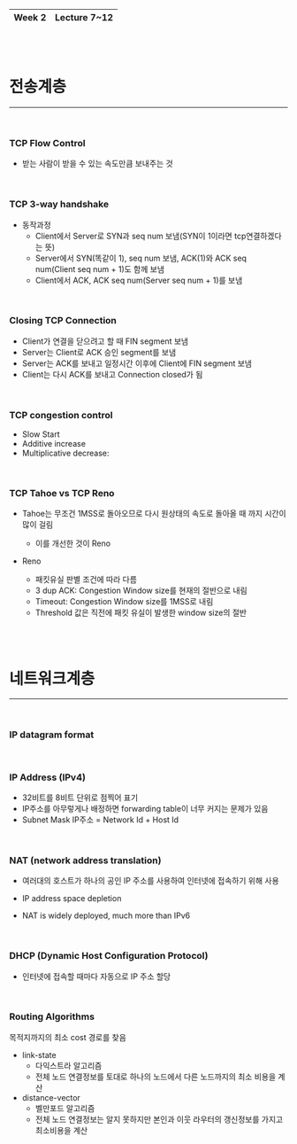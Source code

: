 | Week 2 | Lecture 7~12 |
| :----: | :----------: |

<br/>

<br/>

# 전송계층

---

<br/>

### TCP Flow Control

- 받는 사람이 받을 수 있는 속도만큼 보내주는 것

<br/>

### TCP 3-way handshake

- 동작과정
  - Client에서 Server로 SYN과 seq num 보냄(SYN이 1이라면 tcp연결하겠다는 뜻)
  - Server에서 SYN(똑같이 1), seq num 보냄, ACK(1)와 ACK seq num(Client seq num + 1)도 함께 보냄
  - Client에서 ACK, ACK seq num(Server seq num + 1)를 보냄

<br/>

### Closing TCP Connection

- Client가 연결을 닫으려고 할 때 FIN segment 보냄
- Server는 Client로 ACK 승인 segment를 보냄
- Server는 ACK를 보내고 일정시간 이후에 Client에 FIN segment 보냄
- Client는 다시 ACK를 보내고 Connection closed가 됨

<br/>

### TCP congestion control

- Slow Start
- Additive increase
- Multiplicative decrease:

<br/>

### TCP Tahoe vs TCP Reno

- Tahoe는 무조건 1MSS로 돌아오므로 다시 원상태의 속도로 돌아올 때 까지 시간이 많이 걸림
  - 이를 개선한 것이 Reno

- Reno
  - 패킷유실 판별 조건에 따라 다름
  - 3 dup ACK: Congestion Window size를 현재의 절반으로 내림
  - Timeout: Congestion Window size를 1MSS로 내림
  - Threshold 값은 직전에 패킷 유실이 발생한 window size의 절반


<br/>

<br/>

# 네트워크계층

---

<br/>

### IP datagram format

<br/>

### IP Address (IPv4)

- 32비트를 8비트 단위로 점찍어 표기
- IP주소를 아무렇게나 배정하면 forwarding table이 너무 커지는 문제가 있음
- Subnet Mask IP주소 = Network Id + Host Id

<br/>

### NAT (network address translation)

- 여러대의 호스트가 하나의 공인 IP 주소를 사용하여 인터넷에 접속하기 위해 사용

- IP address space depletion

- NAT is widely deployed, much more than IPv6

<br/>

### DHCP (Dynamic Host Configuration Protocol)

- 인터넷에 접속할 때마다 자동으로 IP 주소 할당

<br/>

### Routing Algorithms

목적지까지의 최소 cost 경로를 찾음

- link-state
  - 다익스트라 알고리즘
  - 전체 노드 연결정보를 토대로 하나의 노드에서 다른 노드까지의 최소 비용을 계산
- distance-vector
  - 벨만포드 알고리즘
  - 전체 노드 연결정보는 알지 못하지만 본인과 이웃 라우터의 갱신정보를 가지고 최소비용을 계산



<br/>

<br/>